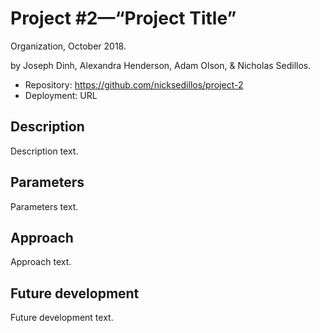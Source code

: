 # Project #2—“Project Title”

Organization, October 2018.
 
by Joseph Dinh, Alexandra Henderson, Adam Olson, & Nicholas Sedillos.

* Repository: https://github.com/nicksedillos/project-2
* Deployment: URL

## Description

Description text.

## Parameters

Parameters text.

## Approach

Approach text.

## Future development

Future development text.